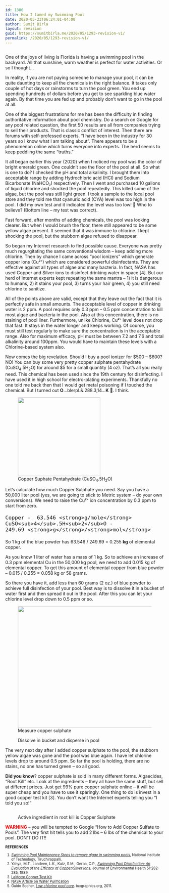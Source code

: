 ```yaml
---
id: 1386
title: How I tamed my Swimming Pool
date: 2020-05-23T06:24:01-04:00
author: Sumit Birla
layout: revision
guid: https://sumitbirla.me/2020/05/1293-revision-v1/
permalink: /2020/05/1293-revision-v1/
---
```

<figure class="wp-block-image size-large"><img src="https://sumitbirla.me/wp-content/uploads/2012/01/pool.jpg" alt="" class="wp-image-293" srcset="https://sumitbirla.me/wp-content/uploads/2012/01/pool.jpg 696w, https://sumitbirla.me/wp-content/uploads/2012/01/pool-300x155.jpg 300w" sizes="(max-width: 696px) 100vw, 696px" /></figure> 

One of the joys of living is Florida is having a swimming pool in the backyard. All that sunshine, warm weather is perfect for water activities. Or so I thought&#8230;

In reality, if you are not paying someone to manage your pool, it can be quite daunting to keep all the chemicals in the right balance. It takes only couple of hot days or rainstorms to turn the pool green. You end up spending hundreds of dollars before you get to see sparkling blue water again. By that time you are fed up and probably don&#8217;t want to go in the pool at all.

One of the biggest frustrations for me has been the difficulty in finding authoritative information about pool chemistry. Do a search on Google for any pool related question, the first 50 results are all from companies trying to sell their products. That is classic conflict of interest. Then there are forums with self-professed experts. &#8220;I have been in the industry for 30 years so I know what I am talking about&#8221;. There appears to be a phenomenon online which turns everyone into experts. The herd seems to keep peddling the same &#8220;truths.&#8221;

It all began earlier this year (2020) when I noticed my pool was the color of bright emerald green. One couldn&#8217;t see the floor of the pool at all. So what is one to do? I checked the pH and total alkalinity. I brought them into acceptable range by adding Hydrochloric acid (HCl) and Sodium Bicarbonate (NaHCO₃) respectively. Then I went and purchased 10 gallons of liquid chlorine and shocked the pool repeatedly. This killed some of the algae, but the pool was still light green. I took a sample to the local pool store and they told me that cyanuric acid (CYA) level was too high in the pool. I did my own test and it indicated the level was too low! 🤔 Who to believe? (Bottom line &#8211; my test was correct).

Fast forward, after months of adding chemicals, the pool was looking clearer. But when I would brush the floor, there still appeared to be some yellow algae present. It seemed that it was immune to chlorine. I kept shocking the pool, but the stubborn algae refused to disappear.

So began my Internet research to find possible cause. Everyone was pretty much regurgitating the same conventional wisdom &#8211; keep adding more chlorine. Then by chance I came across &#8220;pool ionizers&#8221; which generate copper ions (Cu²⁺) which are considered powerful disinfectants. They are effective against all types of algae and many bacteria. In fact, NASA has used Copper and Silver ions to disinfect drinking water in space [4]. But our herd of Internet experts kept repeating the same mantra &#8211; 1) it is dangerous to humans, 2) it stains your pool, 3) turns your hair green, 4) you still need chlorine to sanitize. 

All of the points above are valid, except that they leave out the fact that it is perfectly safe in small amounts. The acceptable level of copper in drinking water is 2 ppm. A pool requires only 0.3 ppm &#8211; 0.5 ppm concentration to kill most algae and bacteria in the pool. Also at this concentration, there is no staining of pool liner. Furthermore, unlike Chlorine, Cu²⁺ level does not drop that fast. It stays in the water longer and keeps working. Of course, you must still test regularly to make sure the concentration is in the acceptable range. Also for maximum efficacy, pH must be between 7.2 and 7.6 and total alkalinity around 100ppm. You would have to maintain these levels with a Chlorine-based system also.

Now comes the big revelation. Should I buy a pool ionizer for $500 &#8211; $600? NO! You can buy some very pretty copper sulphate pentahydrate (CuSO<sub>4</sub>.5H<sub>2</sub>O) for around $5 for a small quantity (4 oz). That&#8217;s all you really need. This chemical has been used since the 19th century for disinfecting. I have used it in high school for electro-plating experiments. Thankfully no one told me back then that I would get metal poisoning if I touched the chemical. But I turned out **O**&#8230;blerpl.&.288.3,14&#8230;**K** 🤪. I think.

<div class="wp-block-image">
  <figure class="aligncenter size-large is-resized"><img src="https://sumitbirla.me/wp-content/uploads/2020/05/copper-sulphate-1.jpg" alt="" class="wp-image-1317" width="261" height="249" /><figcaption>Copper Suphate Pentahydrate (CuSO<sub>4</sub>.5H<sub>2</sub>O)</figcaption></figure>
</div>

Let&#8217;s calculate how much Copper Sulphate you need. Say you have a 50,000 liter pool (yes, we are going to stick to Metric system &#8211; do your own conversions). We need to raise the Cu²⁺ ion concentration by 0.3 ppm to start from zero. 

<p class="has-text-align-center" style="font-size: 1.4em;">
  <code>Copper -  63.546 &lt;strong>g/mole&lt;/strong>   &nbsp; &nbsp; &nbsp;  CuSO&lt;sub>4&lt;/sub>.5H&lt;sub>2&lt;/sub>O - 249.69&nbsp;&lt;strong>g&lt;/strong>/&lt;strong>mol&lt;/strong></code>
</p>

So 1 kg of the blue powder has 63.546 / 249.69 = 0.255 **kg** of elemental copper.

As you know 1 liter of water has a mass of 1 kg. So to achieve an increase of 0.3 ppm elemental Cu in the 50,000 kg pool, we need to add 0.015 kg of elemental copper. To get this amount of elemental copper from blue powder &#8211; 0.015 / 0.255 = 0.058 kg or 58 grams.

So there you have it, add less than 60 grams (2 oz.) of blue powder to achieve full disinfection of your pool. Best way is to dissolve it in a bucket of water first and then spread it out in the pool. After this you can let your chlorine level drop down to 0.5 ppm or so.

<div class="wp-block-image">
  <figure class="aligncenter is-resized"><img src="https://sumitbirla.me/wp-content/uploads/2020/05/IMG_3568.jpeg" alt="" class="wp-image-1372" width="576" height="385" /><figcaption>Measure copper sulphate</figcaption></figure>
</div>

<div class="wp-block-image">
  <figure class="aligncenter"><img src="https://sumitbirla.me/wp-content/uploads/2020/05/IMG_3573.jpeg" alt="" class="wp-image-1374" /><figcaption>Dissolve in bucket and disperse in pool</figcaption></figure>
</div>

The very next day after I added copper sulphate to the pool, the stubborn yellow algae was gone and the pool was blue again. I have let chlorine levels drop to around 0.5 ppm. So far the pool is holding, there are no stains, no one has turned green &#8211; so all good. 

**Did you know**? copper sulphate is sold in many different forms. Algaecides, &#8220;Root Kill&#8221; etc. Look at the ingredients &#8211; they all have the same stuff, but sell at different prices. Just get 99% pure copper sulphate online &#8211; it will be super cheap and you have to use it sparingly. One thing to do is invest in a good copper test kit [3]. You don&#8217;t want the Internet experts telling you &#8220;I told you so!&#8221;<figure class="wp-block-image size-large">

<img src="https://sumitbirla.me/wp-content/uploads/2020/05/IMG_3571-1.jpeg" alt="" class="wp-image-1375" /> <figcaption>Active ingredient in root kill is Copper Sulphate</figcaption></figure> 

<strong style="color: red;">WARNING</strong> &#8211; you will be tempted to Google &#8220;How to Add Copper Sulfate to Pools&#8221;. The very first hit tells you to add 2 lbs &#8211; 6 lbs of the chemical to your pool. DON&#8217;T DO IT!! 



  


<div style="font-size: 0.8em;">
  <b>REFERENCES</b> 
  
  <ol style="list-style-type: decimal;">
    <li>
      <i><a href="https://www.nitt.edu/home/students/facilitiesnservices/sportscenter/swimmingpool/SwimmingPoolMaintenance.pdf">Swimming Pool Maintenance Steps to remove algae in swimming pools.</a></i> National Institute of Technology, Tiruchirappalli.
    </li>
    <li>
      Yahya, M.T., Landeen, L.K., Kutz, S.M., Gerba, C.P., <i><a href="https://www.jstor.org/stable/pdf/44533962.pdf">Swimming Pool Disinfection: An Evaluation of the Efficacy of Copper/Silver Ions.</a></i> Journal of Environmental Health 51:282-285, 1989.
    </li>
    <li>
      <a href="https://www.lamotte.com/en/pool-spa/kits-reagents/specialty-test-kits/3619.html">LaMotte Copper Test Kit</a>
    </li>
    <li>
      <a href="https://ntrs.nasa.gov/archive/nasa/casi.ntrs.nasa.gov/20020083175.pdf">NASA Article on Water Purification</a>
    </li>
    <li>
      Guido Socher, <i><a href="http://tuxgraphics.org/common/src2/article11081/low-chlorine-pool/">Low chlorine pool care</a></i>. tuxgraphics.org, 2011.
    </li>
  </ol>
</div>